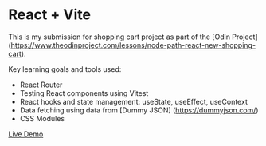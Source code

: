 # React + Vite

This is my submission for shopping cart project as part of the [Odin Project] (https://www.theodinproject.com/lessons/node-path-react-new-shopping-cart). 

Key learning goals and tools used:
- React Router 
- Testing React components using Vitest
- React hooks and state management: useState, useEffect, useContext
- Data fetching using data from [Dummy JSON] (https://dummyjson.com/)
- CSS Modules

[Live Demo](https://odin-shopping-cart-gamma.vercel.app/https://odin-shopping-cart-gamma.vercel.app/)
